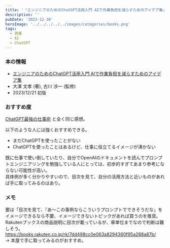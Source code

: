 ```yaml
---
title: '『エンジニアのためのChatGPT活用入門 AIで作業負担を減らすためのアイデア集』感想'
description: ''
pubDate: '2023-12-30'
heroImage: '../../../../../images/categories/books.png'
tags:
  - 読書
  - AI
  - ChatGPT
---
```


### 本の情報

- [エンジニアのためのChatGPT活用入門 AIで作業負担を減らすためのアイデア集](https://www.amazon.co.jp/dp/4295018236)
- 大澤 文孝 (著), 古川 渉一 (監修)
- 2023/12/21 初版

### おすすめ度

[ChatGPT最強の仕事術](../../chatgpt-saikyo-no-shigoto-jutsu-review/) と全く同じ感想。

以下のような人には強くおすすめできる。
- まだChatGPTを使ったことがない
- ChatGPTを使ったことはあるけど、仕事に役立てるイメージが沸かない

既に仕事で使い倒していたり、自分でOpenAIのドキュメントを読んでプロンプトエンジニアリングを勉強している人にとっては、初歩的すぎてあまり参考にならない可能性が高い。  
具体例が多く分かりやすいので、目次を見て、自分の活用方法と近いものがあれば手に取ってみるのはあり。

### メモ

要は「目次を見て、『あ〜この事例ならこういうプロンプトでできそうだな」をイメージできるなら不要、イメージできないトピックがあれば買うのを推奨。  
Rakutenブックスの商品説明に目次が載っているが、章単位までなので判断は難しそう。  
https://books.rakuten.co.jp/rk/7dd498cc0e063a8294360f95a288a87b/  
→ 本屋で手に取ってみるのがおすすめ。
